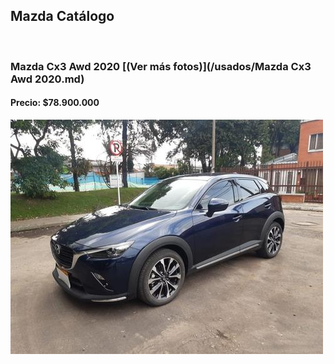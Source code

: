 ## Mazda Catálogo

<p>&nbsp;</p>

### Mazda Cx3 Awd 2020 [(Ver más fotos)](/usados/Mazda Cx3 Awd 2020.md)
#### Precio: $78.900.000

<img src="/usados/images/Mazda Cx3 Awd 2020 - 0.2909.jpg?raw=true"/>
<p>&nbsp;</p>
